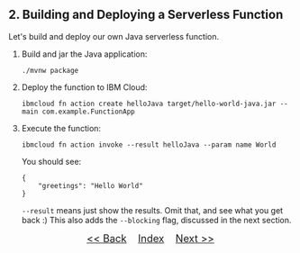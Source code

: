 ## 2. Building and Deploying a Serverless Function

Let's build and deploy our own Java serverless function.

1. Build and jar the Java application:

	```
	./mvnw package
	```
2. Deploy the function to IBM Cloud:

	```
	ibmcloud fn action create helloJava target/hello-world-java.jar --main com.example.FunctionApp
	```
3. Execute the function:

	```
	ibmcloud fn action invoke --result helloJava --param name World
	```

	You should see:

	```
	{
	    "greetings": "Hello World"
	}
	```

	`--result` means just show the results. Omit that, and see what you get back :)
This also adds the `--blocking` flag, discussed in the next section.

<p  align="center">
	<font size="4">
 		<a href="STEP1.md"><< Back</a>&nbsp;&nbsp;&nbsp;&nbsp;<a href="README.md">Index</a>&nbsp;&nbsp;&nbsp;&nbsp;<a href="STEP3.md">Next >></a></td>
 </font>
</p>